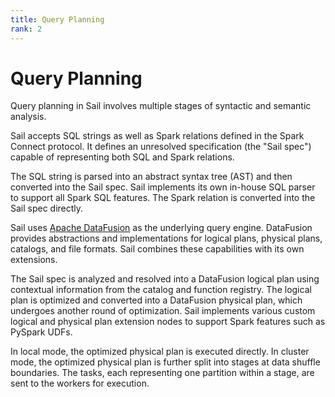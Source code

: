 ```yaml
---
title: Query Planning
rank: 2
---
```


# Query Planning

<SvgDiagram :svg="data['planning.dot']" />

Query planning in Sail involves multiple stages of syntactic and semantic analysis.

Sail accepts SQL strings as well as Spark relations defined in the Spark Connect protocol.
It defines an unresolved specification (the "Sail spec") capable of representing both SQL and Spark relations.

The SQL string is parsed into an abstract syntax tree (AST) and then converted into the Sail spec.
Sail implements its own in-house SQL parser to support all Spark SQL features.
The Spark relation is converted into the Sail spec directly.

Sail uses [Apache DataFusion](https://datafusion.apache.org/) as the underlying query engine. DataFusion provides abstractions and implementations for logical plans, physical plans, catalogs, and file formats. Sail combines these capabilities with its own extensions.

The Sail spec is analyzed and resolved into a DataFusion logical plan using contextual information from the catalog and function registry.
The logical plan is optimized and converted into a DataFusion physical plan, which undergoes another round of optimization.
Sail implements various custom logical and physical plan extension nodes to support Spark features such as PySpark UDFs.

In local mode, the optimized physical plan is executed directly.
In cluster mode, the optimized physical plan is further split into stages at data shuffle boundaries. The tasks, each representing one partition within a stage, are sent to the workers for execution.

<script setup lang="ts">
import SvgDiagram from "@theme/components/SvgDiagram.vue";
import { data } from "./index.data.ts";
</script>
